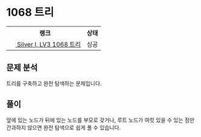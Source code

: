 # 1068 트리



<table>
  <tr>
    <th>랭크</th>
    <th>상태</th>
  </tr>
  <tr>
    <td>
      <a href="http://noj.am/1068">
        <img src="https://static.solved.ac/tier_small/10.svg" height="16px"/>
        Silver I, LV3 1068 트리
      </a>
    </td>
    <td>
      싱공
    </td>
  </tr>
</table>



## 문제 분석

트리를 구축하고 완전 탐색하는 문제입니다.

## 풀이

앞에 있는 노드가 뒤에 있는 노드를 부모로 갖거나, 루트 노드가 여럿 있을 수 있는 점만 간과하지 않으면 완전 탐색으로 쉽게 풀 수 있습니다.
